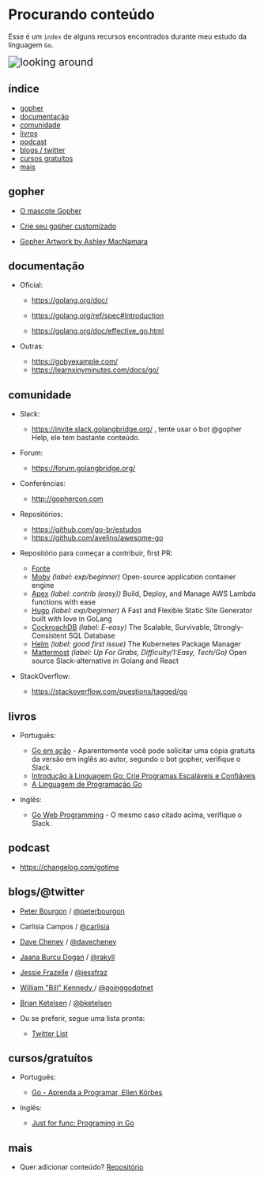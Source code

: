 # Procurando conteúdo

Esse é um ``index`` de alguns recursos encontrados durante meu estudo da linguagem ``Go``. 

<img src="assets/giphy.gif" alt="looking around" style="zoom: 150%;" />

## índice

- [gopher](#gopher)
- [documentação](#documentação)
- [comunidade](#comunidade)
- [livros](#livros)
- [podcast](#podcast)
- [blogs / twitter](#blogs/@twitter)
- [cursos gratuítos](#cursos/gratuítos)
- [mais](#mais)

## gopher

* [O mascote Gopher](https://blog.golang.org/gopher)

* [Crie seu gopher customizado](https://gopherize.me/)

* [Gopher Artwork by Ashley MacNamara](https://github.com/ashleymcnamara/gophers)

## documentação

* Oficial:

  * https://golang.org/doc/

  * https://golang.org/ref/spec#Introduction

  * https://golang.org/doc/effective_go.html

* Outras:

  * https://gobyexample.com/
  * https://learnxinyminutes.com/docs/go/
  

## comunidade

* Slack:
  
  * https://invite.slack.golangbridge.org/ , tente usar o bot @gopher Help, ele tem bastante conteúdo.
* Forum:
  
  * https://forum.golangbridge.org/
* Conferências:
  
  * http://gophercon.com
* Repositórios:
  * https://github.com/go-br/estudos
  * https://github.com/avelino/awesome-go
* Repositório para começar a contribuir, first PR: 
  * [Fonte](https://github.com/ashleymcnamara/awesome-for-beginners#go)
  * [Moby](https://github.com/moby/moby/labels/exp%2Fbeginner) *(label: exp/beginner)*
    Open-source application container engine
  * [Apex](https://github.com/apex/apex/labels/contrib) *(label: contrib (easy))*
    Build, Deploy, and Manage AWS Lambda functions with ease
  * [Hugo](https://github.com/spf13/hugo/labels/exp%2Fbeginner) *(label: exp/beginner)*
    A Fast and Flexible Static Site Generator built with love in GoLang
  * [CockroachDB](https://github.com/cockroachdb/cockroach/labels/E-easy) *(label: E-easy)*
    The Scalable, Survivable, Strongly-Consistent SQL Database
  * [Helm](https://github.com/kubernetes/helm/labels/good) *(label: good first issue)*
    The Kubernetes Package Manager
  * [Mattermost](https://github.com/mattermost/mattermost-server/issues?utf8=✓&q=is%3Aopen+label%3A"Up+For+Grabs"+label%3A"Difficulty%2F1%3AEasy"+label%3A"Tech%2FGo"+) *(label: Up For Grabs, Difficulty/1:Easy, Tech/Go)*
    Open source Slack-alternative in Golang and React
* StackOverflow: 
  * https://stackoverflow.com/questions/tagged/go
    

## livros

* Português:
  * [Go em ação](https://www.amazon.com.br/dp/8575225065/) - Aparentemente você pode solicitar uma cópia gratuita da versão em inglês ao autor, segundo o bot gopher, verifique o Slack.
  * [Introdução à Linguagem Go: Crie Programas Escaláveis e Confiáveis](Ihttps://www.amazon.com.br/dp/8575224891/)
  * [A Linguagem de Programação Go](https://www.amazon.com.br/dp/8575225464/)

* Inglês: 
  * [Go Web Programming](https://www.manning.com/books/go-web-programming) - O mesmo caso citado acima, verifique o Slack. 

## podcast

* https://changelog.com/gotime

## blogs/@twitter

* [Peter Bourgon](https://peter.bourgon.org/blog) / [@peterbourgon](https://twitter.com/peterbourgon)
* Carlisia Campos / [@carlisia](https://twitter.com/carlisia)
* [Dave Cheney](http://dave.cheney.net/) / [@davecheney](https://twitter.com/davecheney)
* [Jaana Burcu Dogan](http://golang.rakyll.org/) / [@rakyll](https://twitter.com/rakyll)
* [Jessie Frazelle](https://blog.jessfraz.com/) / [@jessfraz](https://twitter.com/jessfraz)
* [William "Bill" Kennedy ](https://www.goinggo.net/) / [@goinggodotnet](https://twitter.com/) 
* [Brian Ketelsen](https://www.brianketelsen.com/blog) / [@bketelsen](https://twitter.com/bketelsen)

* Ou se preferir, segue uma lista pronta: 
  * [Twitter List](https://twitter.com/i/lists/1280090411642621954?s=20)

## cursos/gratuítos

* Português:
  * [Go - Aprenda a Programar, Ellen Körbes](https://www.youtube.com/playlist?list=PLCKpcjBB_VlBsxJ9IseNxFllf-UFEXOdg)

* Inglês:
  * [Just for func: Programing in Go](https://www.youtube.com/playlist?list=PL64wiCrrxh4Jisi7OcCJIUpguV_f5jGnZ)

## mais
* Quer adicionar conteúdo? [Repositório](https://github.com/getchipman/go-google)